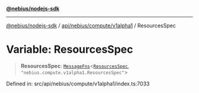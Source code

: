 [**@nebius/nodejs-sdk**](../../../../../README.md)

---

[@nebius/nodejs-sdk](../../../../../README.md) / [api/nebius/compute/v1alpha1](../README.md) / ResourcesSpec

# Variable: ResourcesSpec

> **ResourcesSpec**: [`MessageFns`](../../../../../runtime/protos/core/interfaces/MessageFns.md)\<[`ResourcesSpec`](../interfaces/ResourcesSpec.md), `"nebius.compute.v1alpha1.ResourcesSpec"`\>

Defined in: src/api/nebius/compute/v1alpha1/index.ts:7033
